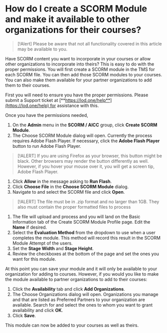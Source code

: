 # How do I create a SCORM Module and make it available to other organizations for their courses?

> [!Alert] Please be aware that not all functionality covered in this article may be available to you.

Have SCORM content you want to incorporate in your courses or allow other organizations to incorporate into theirs? This is easy to do with the proper permissions. You will first create a SCORM module in the TMS for each SCORM file. You can then add those SCORM modules to your courses. You can also make them available for your partner organizations to add them to their courses. 

First you will need to ensure you have the proper permissions. Please submit a Support ticket at [**https://lod.one/help**](https://lod.one/help) for assistance with this.

Once you have the permissions needed,

1. On the **Admin** menu in the **SCORM / AICC** group, click **Create SCORM Module**.
1. The Choose SCORM Module dialog will open. Currently the process requires Adobe Flash Player. If necessary, click the **Adobe Flash Player** button to run Adobe Flash Player. 

>[!ALERT] If you are using Firefox as your browser, this button might be black. Other browsers may render the button differently as well. However, if you hover your mouse over it, you will get a screen tip, Adobe Flash Player.

1. Click **Allow** in the message asking to **Run Flash**.
1. Click **Choose File** in the **Choose SCORM Module** dialog.
1. Navigate to and select the SCORM file and click **Open**. 

>[!ALERT] The file must be in .zip format and no larger than 1GB. They also must contain the proper formatted files to process

1. The file will upload and process and you will land on the Basic Information tab of the Create SCORM Module Profile page. Edit the **Name** if desired.
1. Select the **Evaluation Method** from the dropdown to use when a user completes the module. This method will record this result in the SCORM Module Attempt of the users.
1. Set the **Stage Width** and **Stage Height**.
1. Review the checkboxes at the bottom of the page and set the ones you want for this module.

At this point you can save your module and it will only be available to your organization for adding to courses. However, if you would you like to make the module available to partner organizations to add to their courses:

1. Click the **Availability** tab and click **Add Organizations**.
1. The Choose Organizations dialog will open. Organizations you manage and that are listed as Preferred Partners to your organization are available. Search for and select the ones to whom you want to grant availability and click **OK**.
1. Click **Save**.

This module can now be added to your courses as well as theirs.
